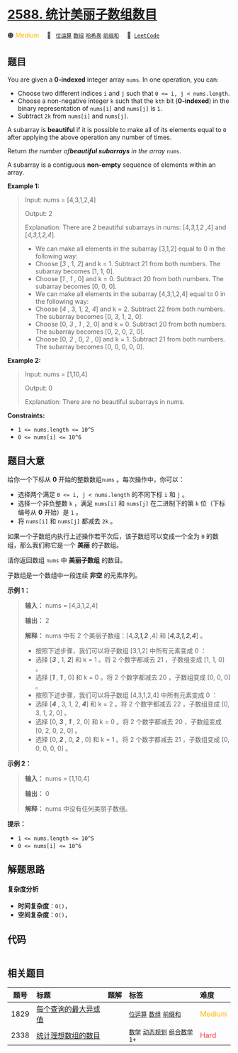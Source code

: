 # [2588. 统计美丽子数组数目](https://leetcode.com/problems/count-the-number-of-beautiful-subarrays)

🟠 <font color=#ffb800>Medium</font>&emsp; 🔖&ensp; [`位运算`](/outline/tag/bit-manipulation.md) [`数组`](/outline/tag/array.md) [`哈希表`](/outline/tag/hash-table.md) [`前缀和`](/outline/tag/prefix-sum.md)&emsp; 🔗&ensp;[`LeetCode`](https://leetcode.com/problems/count-the-number-of-beautiful-subarrays)

## 题目

You are given a **0-indexed** integer array `nums`. In one operation, you can:

  * Choose two different indices `i` and `j` such that `0 <= i, j < nums.length`.
  * Choose a non-negative integer `k` such that the `kth` bit (**0-indexed**) in the binary representation of `nums[i]` and `nums[j]` is `1`.
  * Subtract `2k` from `nums[i]` and `nums[j]`.

A subarray is **beautiful** if it is possible to make all of its elements
equal to `0` after applying the above operation any number of times.

Return _the number of**beautiful subarrays** in the array_ `nums`.

A subarray is a contiguous **non-empty** sequence of elements within an array.



**Example 1:**

> Input: nums = [4,3,1,2,4]
> 
> Output: 2
> 
> Explanation: There are 2 beautiful subarrays in nums: [4,_3,1,2_ ,4] and [_4,3,1,2,4_].
> - We can make all elements in the subarray [3,1,2] equal to 0 in the following way:
  > - Choose [_3_ , 1, _2_] and k = 1. Subtract 21 from both numbers. The subarray becomes [1, 1, 0].
  > - Choose [_1_ , _1_ , 0] and k = 0. Subtract 20 from both numbers. The subarray becomes [0, 0, 0].
> - We can make all elements in the subarray [4,3,1,2,4] equal to 0 in the following way:
  > - Choose [_4_ , 3, 1, 2, _4_] and k = 2. Subtract 22 from both numbers. The subarray becomes [0, 3, 1, 2, 0].
  > - Choose [0, _3_ , _1_ , 2, 0] and k = 0. Subtract 20 from both numbers. The subarray becomes [0, 2, 0, 2, 0].
  > - Choose [0, _2_ , 0, _2_ , 0] and k = 1. Subtract 21 from both numbers. The subarray becomes [0, 0, 0, 0, 0].

**Example 2:**

> Input: nums = [1,10,4]
> 
> Output: 0
> 
> Explanation: There are no beautiful subarrays in nums.

**Constraints:**

  * `1 <= nums.length <= 10^5`
  * `0 <= nums[i] <= 10^6`


## 题目大意

给你一个下标从 **0**  开始的整数数组`nums` 。每次操作中，你可以：

  * 选择两个满足 `0 <= i, j < nums.length` 的不同下标 `i` 和 `j` 。
  * 选择一个非负整数 `k` ，满足 `nums[i]` 和 `nums[j]` 在二进制下的第 `k` 位（下标编号从 **0**  开始）是 `1` 。
  * 将 `nums[i]` 和 `nums[j]` 都减去 `2k` 。

如果一个子数组内执行上述操作若干次后，该子数组可以变成一个全为 `0` 的数组，那么我们称它是一个 **美丽**  的子数组。

请你返回数组 `nums` 中 **美丽子数组**  的数目。

子数组是一个数组中一段连续 **非空**  的元素序列。



**示例 1：**

> 
> 
> 
> 
> 
> **输入：** nums = [4,3,1,2,4]
> 
> **输出：** 2
> 
> **解释：** nums 中有 2 个美丽子数组：[4,_**3,1,2**_ ,4] 和 [_**4,3,1,2,4**_] 。
> - 按照下述步骤，我们可以将子数组 [3,1,2] 中所有元素变成 0 ：
  > - 选择 [_**3**_ , 1, _**2**_] 和 k = 1 。将 2 个数字都减去 21 ，子数组变成 [1, 1, 0] 。
  > - 选择 [_**1**_ , _**1**_ , 0] 和 k = 0 。将 2 个数字都减去 20 ，子数组变成 [0, 0, 0] 。
> - 按照下述步骤，我们可以将子数组 [4,3,1,2,4] 中所有元素变成 0 ：
  > - 选择 [_**4**_ , 3, 1, 2, _**4**_] 和 k = 2 。将 2 个数字都减去 22 ，子数组变成 [0, 3, 1, 2, 0] 。
  > - 选择 [0, _**3**_ , _**1**_ , 2, 0] 和 k = 0 。将 2 个数字都减去 20 ，子数组变成 [0, 2, 0, 2, 0] 。
  > - 选择 [0, _**2**_ , 0, _**2**_ , 0] 和 k = 1 。将 2 个数字都减去 21 ，子数组变成 [0, 0, 0, 0, 0] 。
> 
> 

**示例 2：**

> 
> 
> 
> 
> 
> **输入：** nums = [1,10,4]
> 
> **输出：** 0
> 
> **解释：** nums 中没有任何美丽子数组。
> 
> 



**提示：**

  * `1 <= nums.length <= 10^5`
  * `0 <= nums[i] <= 10^6`


## 解题思路

#### 复杂度分析

- **时间复杂度**：`O()`，
- **空间复杂度**：`O()`，

## 代码

```javascript

```

## 相关题目

<!-- prettier-ignore -->
| 题号 | 标题 | 题解 | 标签 | 难度 |
| :------: | :------ | :------: | :------ | :------ |
| 1829 | [每个查询的最大异或值](https://leetcode.com/problems/maximum-xor-for-each-query) |  |  [`位运算`](/outline/tag/bit-manipulation.md) [`数组`](/outline/tag/array.md) [`前缀和`](/outline/tag/prefix-sum.md) | <font color=#ffb800>Medium</font> |
| 2338 | [统计理想数组的数目](https://leetcode.com/problems/count-the-number-of-ideal-arrays) |  |  [`数学`](/outline/tag/math.md) [`动态规划`](/outline/tag/dynamic-programming.md) [`组合数学`](/outline/tag/combinatorics.md) `1+` | <font color=#ff334b>Hard</font> |

<style>
.blue {
    background-color: #096dd9;
    padding: 0.25rem 0.5rem;
    margin: 0;
    font-size: 0.85em;
    border-radius: 3px;
    color: white;
    font-weight: 500;
}
table th:first-of-type { width: 10%; }
table th:nth-of-type(2) { width: 35%; }
table th:nth-of-type(3) { width: 10%; }
table th:nth-of-type(4) { width: 35%; }
table th:nth-of-type(5) { width: 10%; }
</style>
